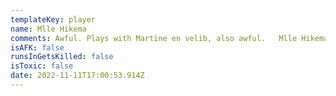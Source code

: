 ```yaml
---
templateKey: player
name: Mlle Hikema
comments: Awful. Plays with Martine en velib, also awful.   Mlle Hikema
isAFK: false
runsInGetsKilled: false
isToxic: false
date: 2022-11-11T17:00:53.914Z
---
```


